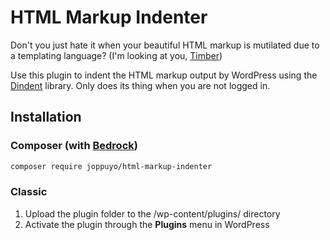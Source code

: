# HTML Markup Indenter

Don't you just hate it when your beautiful HTML markup is mutilated due to a templating language? (I'm looking at you, [Timber](https://www.upstatement.com/timber/))

Use this plugin to indent the HTML markup output by WordPress using the [Dindent](https://github.com/gajus/dindent) library. Only does its thing when you are not logged in.

## Installation

### Composer (with [Bedrock](https://roots.io/bedrock/))

```sh
composer require joppuyo/html-markup-indenter
```

### Classic

1. Upload the plugin folder to the /wp-content/plugins/ directory
2. Activate the plugin through the **Plugins** menu in WordPress
